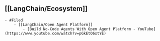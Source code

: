 ## [[LangChain/Ecosystem]]
	- #Filed
		- [[LangChain/Open Agent Platform]]
			- [Build No-Code Agents With Open Agent Platform - YouTube](https://www.youtube.com/watch?v=pGkEtO6xtYE)
